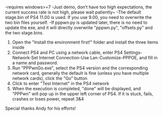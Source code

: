 -requires windows>=7
-Just demo, don’t have too high expectations, the current success rate is not high, please wait patiently~
-The default stage.bin of PS4 11.00 is used. If you use 9.00, you need to overwrite the two bin files yourself.
-If pppwn.py is updated later, there is no need to update the exe, and it will directly overwrite "pppwn.py", "offsets.py" and the two stage.bins.

1. Open the "Install the environment first!" folder and install the three items inside
2. Connect PS4 and PC using a network cable, enter PS4 Settings-Network-Set Internet Connection-Use Lan-Customize-PPPOE, and fill in a name and password.
3. Run "PPPwnGo.exe", select the PS4 version and the corresponding network card, generally the default is fine (unless you have multiple network cards), click the "Go" button
4. Click to enter "Test Internet" in the PS4 network
5. When the execution is completed, "done" will be displayed, and "PPPwn" will pop up in the upper left corner of PS4. If it is stuck, fails, crashes or loses power, repeat 3&4

Special thanks Andy for his efforts!
